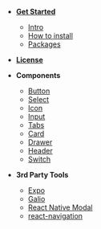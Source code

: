 - [**Get Started**](/)

  - [Intro](/)
  - [How to install](install.md)
  - [Packages](package.md)

- [**License**](license.md)

- **Components**

  - [Button](components/button.md)
  - [Select](components/select.md)
  - [Icon](components/icon.md)
  - [Input](components/input.md)
  - [Tabs](components/tabs.md)
  - [Card](components/card.md)
  - [Drawer](components/drawer.md)
  - [Header](components/header.md)
  - [Switch](components/switch.md)

- **3rd Party Tools**

  - [Expo](plugins/expo.md)
  - [Galio](plugins/galio.md)
  - [React Native Modal](plugins/modal-dropdown.md)
  - [react-navigation](plugins/navigation.md)

